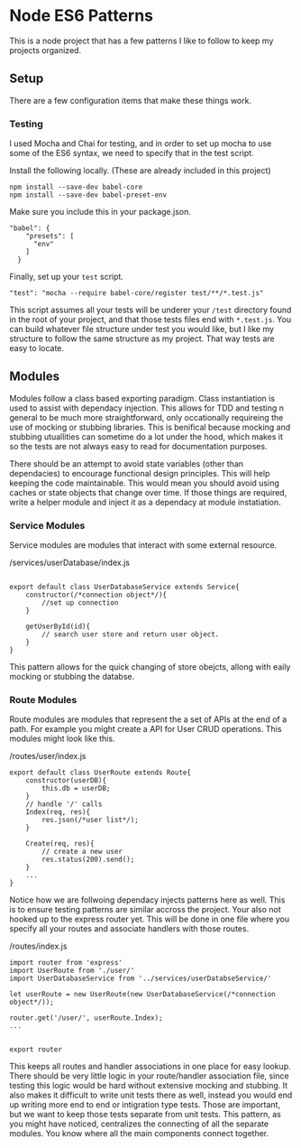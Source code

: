 # Node ES6 Patterns
This is a node project that has a few patterns I like to follow to keep my projects organized.

## Setup
There are a few configuration items that make these things work. 


### Testing
I used Mocha and Chai for testing, and in order to set up mocha to use some of the ES6 syntax, we need to specify that in the test script. 

Install the following locally. (These are already included in this project)

```
npm install --save-dev babel-core
npm install --save-dev babel-preset-env
```

Make sure you include this in your package.json.

```
"babel": {
    "presets": [
      "env"
    ]
  }
```

Finally, set up your `test` script.
```
"test": "mocha --require babel-core/register test/**/*.test.js"
```

This script assumes all your tests will be underer your `/test` directory found in the root of your project, and that those tests files end with `*.test.js`. You can build whatever file structure under test you would like, but I like my structure to follow the same structure as my project. That way tests are easy to locate.

## Modules

Modules follow a class based exporting paradigm. Class instantiation is used to assist with dependacy injection. This allows for TDD and testing n general to be much more straightforward, only occationally requireing the use of mocking or stubbing libraries. This is benifical because mocking and stubbing utuallities can sometime do a lot under the hood, which makes it so the tests are not always easy to read for documentation purposes. 

There should be an attempt to avoid state variables (other than dependacies) to encourage functional design principles. This will help keeping the code maintainable. This would mean you should avoid using caches or state objects that change over time. If those things are required, write a helper module and inject it as a dependacy at module instatiation.

### Service Modules
Service modules are modules that interact with some external resource.

/services/userDatabase/index.js

```

export default class UserDatabaseService extends Service{
    constructor(/*connection object*/){
        //set up connection
    }

    getUserById(id){
        // search user store and return user object.
    }
}

```

This pattern allows for the quick changing of store obejcts, allong with eaily mocking or stubbing the databse.


### Route Modules
Route modules are modules that represent the a set of APIs at the end of a path. For example you might create a API for User CRUD operations. This modules might look like this.

/routes/user/index.js
```
export default class UserRoute extends Route{
    constructor(userDB){
        this.db = userDB;
    }
    // handle '/' calls
    Index(req, res){
        res.json(/*user list*/);
    }

    Create(req, res){
        // create a new user
        res.status(200).send();
    }
    ...
}

```
Notice how we are follwoing dependacy injects patterns here as well. This is to ensure testing patterns are similar accross the project. 
Your also not hooked up to the express router yet. This will be done in one file where you specify all your routes and associate handlers with those routes. 

/routes/index.js
```
import router from 'express'
import UserRoute from './user/'
import UserDatabaseService from '../services/userDatabseService/'

let userRoute = new UserRoute(new UserDatabaseService(/*connection object*/));

router.get('/user/', userRoute.Index);
...


export router

```

This keeps all routes and handler associations in one place for easy lookup. There should be very little logic in your route/handler association file, since testing this logic would be hard without extensive mocking and stubbing. It also makes it difficult to write unit tests there as well, instead you would end up writing more end to end or intigration type tests. Those are important, but we want to keep those tests separate from unit tests.
This pattern, as you might have noticed, centralizes the connecting of all the separate modules. You know where all the main components connect together.
